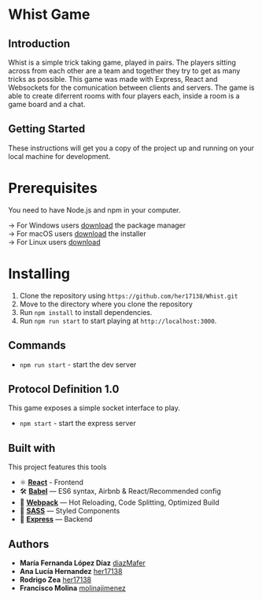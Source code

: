 # Whist Game

## Introduction
Whist is a simple trick taking game, played in pairs. The players sitting across from each other are a team and together they try to get as many tricks as possible. This game was made with Express, React and Websockets for the comunication between clients and servers. The game is able to create diferrent rooms with four players each, inside a room is a game board and a chat.

## Getting Started
These instructions will get you a copy of the project up and running on your local machine for development.

# Prerequisites
You need to have Node.js and npm in your computer. 

-> For Windows users [download](https://nodejs.org/en/#home-downloadhead) the package manager <br />
-> For macOS users [download](https://nodejs.org/en/download/) the installer <br />
-> For Linux users [download](https://nodejs.org/en/download/) 

# Installing
1. Clone the repository using `https://github.com/her17138/Whist.git`
2. Move to the directory where you clone the repository <br />
3. Run `npm install` to install dependencies.<br />
4. Run `npm run start` to start playing at `http://localhost:3000`.

## Commands
- `npm run start` - start the dev server

## Protocol Definition 1.0
This game  exposes a simple socket interface to play. 


- `npm start` - start the express server

## Built with
This project features this tools

- ⚛ **[React](https://reactjs.org)** - Frontend
- 🛠 **[Babel](https://babeljs.io/)** — ES6 syntax, Airbnb & React/Recommended config
- 🚀 **[Webpack](https://webpack.js.org/)**  — Hot Reloading, Code Splitting, Optimized Build
- 💅 **[SASS](https://postcss.org/)** — Styled Components
- 💖  **[Express](https://expressjs.com/)** — Backend

## Authors
* **María Fernanda López Díaz** [diazMafer](https://github.com/diazMafer)
* **Ana Lucía Hernandez** [her17138](https://github.com/her17138)
* **Rodrigo Zea** [her17138](https://github.com/her17138)
* **Francisco Molina** [molinajimenez](https://github.com/molinajimenez)



 

